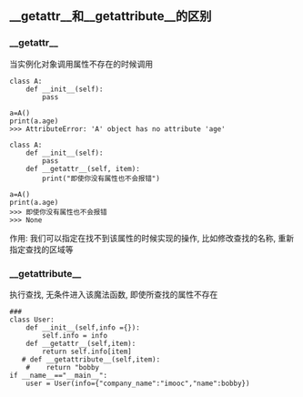 ## __getattr__和__getattribute__的区别
### \_\_getattr__
当实例化对象调用属性不存在的时候调用
```
class A:
    def __init__(self):
        pass

a=A()
print(a.age)
>>> AttributeError: 'A' object has no attribute 'age'
```
```
class A:
    def __init__(self):
        pass
    def __getattr__(self, item):
        print("即使你没有属性也不会报错")

a=A()
print(a.age)
>>> 即使你没有属性也不会报错
>>> None
```
作用: 我们可以指定在找不到该属性的时候实现的操作, 比如修改查找的名称, 重新指定查找的区域等

### \_\_getattribute__
执行查找, 无条件进入该魔法函数, 即使所查找的属性不存在
```
###
class User:
    def __init__(self,info ={}):
        self.info = info
    def __getattr__(self,item):
        return self.info[item]
   # def __getattribute__(self,item):
    #    return "bobby
if __name__=="__main__":
    user = User(info={"company_name":"imooc","name":bobby})

```

















